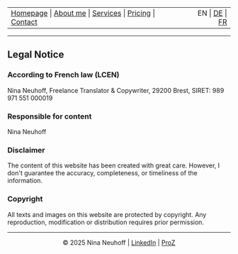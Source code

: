 <!-- Header -->
<table width="100%">
<tr>
<td align="left">
<a href="index.html">Homepage</a> |
<a href="about.html">About me</a> |
<a href="services.html">Services</a> |
<a href="pricing.html">Pricing</a> |
<a href="contact.html">Contact</a>
</td>
<td align="right">
EN | <a href="../de/index.html">DE</a> | <a href="../fr/index.html">FR</a>
</td>
</tr>
</table>
<hr>

## Legal Notice


### According to French law (LCEN)
Nina Neuhoff,
Freelance Translator & Copywriter,
29200 Brest,
SIRET: 989 971 551 000019

### Responsible for content
Nina Neuhoff  

### Disclaimer
The content of this website has been created with great care. However, I don't guarantee the accuracy, completeness, or timeliness of the information.  

### Copyright
All texts and images on this website are protected by copyright. Any reproduction, modification or distribution requires prior permission.

<!-- Footer -->
<hr>
<p align="center">
&copy; 2025 Nina Neuhoff | <a href="http://www.linkedin.com/in/nina-neuhoff-32b162283">LinkedIn</a> | <a href="https://www.proz.com/translator/4180778">ProZ</a> 
</p>
